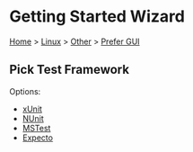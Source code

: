 # Getting Started Wizard

[Home](/docs/wiz/readme.md) > [Linux](Linux.md) > [Other](Linux_Other.md) > [Prefer GUI](Linux_Other_Gui.md)

## Pick Test Framework

Options:
 * [xUnit](result_Linux_Other_Gui_xUnit.md)
 * [NUnit](result_Linux_Other_Gui_NUnit.md)
 * [MSTest](result_Linux_Other_Gui_MSTest.md)
 * [Expecto](result_Linux_Other_Gui_Expecto.md)
